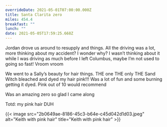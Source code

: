 ```yaml
---
overrideDate: 2021-05-01T07:00:00.000Z
title: Santa Clarita zero
miles: 454.4
breakfast: ""
lunch: ""
date: 2021-05-05T17:59:25.668Z
---
```



Jordan drove us around to resupply and things. All the driving was a lot, more thinking about my accident? I wonder why? I wasn’t thinking about it while I was driving as much before I left Columbus, maybe I’m not used to going so fast! Vroom vroom



We went to a Sally’s beauty for hair things. THE one THE only THE Sand Witch bleached and dyed my hair pink!!! Was a lot of fun and some burning getting it dyed. Pink out of 10 would recommend 



Was an amazing zero so glad I came along



Totd: my pink hair DUH



{{< image src="2b0649ae-8186-45c3-b64e-c45d042d1d03.jpeg" alt="Keith with pink hair" title="Keith with pink hair" >}}
